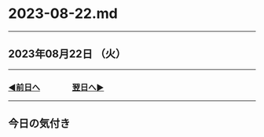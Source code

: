 # 2023-08-22.md

---

## 2023年08月22日 （火）

---

### [◀️前日へ](https://github.com/yuasys/chatty-journal/blob/main/2023/08/2023-08-21.md)&emsp;&emsp;&emsp;&emsp;[翌日へ▶️](https://github.com/yuasys/chatty-journal/blob/main/2023/08/2023-08-23.md)

---

## 今日の気付き
